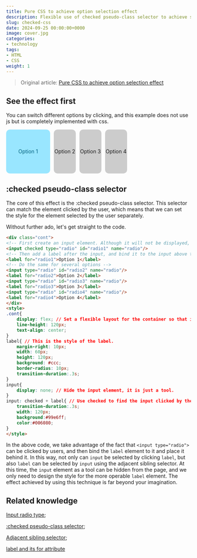 ```yaml
---
title: Pure CSS to achieve option selection effect
description: Flexible use of checked pseudo-class selector to achieve single-select and multiple-select element effects
slug: checked-css
date: 2024-09-25 00:00:00+0000
image: cover.jpg
categories:
- technology
tags:
- HTML
- CSS
weight: 1
---
```

> Original article: [Pure CSS to achieve option selection effect](https://blog.zhoujump.club/en/p/checked-css/)

## See the effect first
You can switch different options by clicking, and this example does not use js but is completely implemented with css.
<div class="cont"> <input class="input" checked type="radio" id="radio1" name="radio"/> <label class="label" for="radio1">Option 1</label> <input class="input" type="radio" id="radio2" name="radio"/> <label class="label" for="radio2">Option 2</label> <input class="input" type="radio" id="radio3" name="radio"/> <label class="label" for="radio3">Option 3</label> <input class="input" type="radio" id="radio4" name="radio"/> <label class="label" for="radio4">Option 4</label> </div> <style> .cont{ display: flex; line-height: 120px; text-align: center; } .label{ margin-right: 10px; width: 60px;
height: 120px;
background: #ccc;
border-radius: 10px;
transition-duration:.3s;
}
.input{
display: none;
}
.input:checked + .label{
transition-duration:.3s;
width: 120px;
background:#99e6ff;
color:#006080;
}
</style>

## :checked pseudo-class selector
The core of this effect is the :checked pseudo-class selector. This selector can match the element clicked by the user, which means that we can set the style for the element selected by the user separately.

Without further ado, let's get straight to the code.
```html
<div class="cont">
<!-- First create an input element. Although it will not be displayed, we need it to make the element selectable -->
<input checked type="radio" id="radio1" name="radio"/>
<!-- Then add a label after the input, and bind it to the input above through the for attribute, so that clicking this label is equivalent to clicking the input -->
<label for="radio1">Option 1</label>
<!-- Do the same for several options -->
<input type="radio" id="radio2" name="radio"/>
<label for="radio2">Option 2</label>
<input type="radio" id="radio3" name="radio"/>
<label for="radio3">Option 3</label>
<input type="radio" id="radio4" name="radio"/>
<label for="radio4">Option 4</label>
</div>
<style>
.cont{
    display: flex; // Set a flexible layout for the container so that its internal elements are arranged horizontally.
    line-height: 120px;
    text-align: center;
}
label{ // This is the style of the label.
    margin-right: 10px;
    width: 60px;
    height: 120px;
    background: #ccc;
    border-radius: 10px;
    transition-duration:.3s;
}
input{
    display: none; // Hide the input element, it is just a tool.
}
input: checked + label{ // Use checked to find the input clicked by the user, and then use the + adjacent sibling selector to select the label next to this input and set the style for it.
    transition-duration:.3s;
    width: 120px;
    background:#99e6ff;
    color:#006080;
}
</style>
```
In the above code, we take advantage of the fact that `<input type="radio">` can be clicked by users, and then bind the `label` element to it and place it behind it. In this way, not only can `input` be selected by clicking `label`, but also `label` can be selected by `input` using the adjacent sibling selector.
At this time, the `input` element as a tool can be hidden from the page, and we only need to design the style for the more operable `label` element.
The effect achieved by using this technique is far beyond your imagination.

## Related knowledge
[Input radio type](https://developer.mozilla.org/zh-CN/docs/Web/HTML/Element/input/radio);

[:checked pseudo-class selector](https://developer.mozilla.org/zh-CN/docs/Web/CSS/:checked);

[Adjacent sibling selector](https://developer.mozilla.org/zh-CN/docs/Web/CSS/Next-sibling_combinator);

[label and its for attribute](https://developer.mozilla.org/zh-CN/docs/Web/HTML/Element/label#%E5%B1%9E%E6%80%A7)
